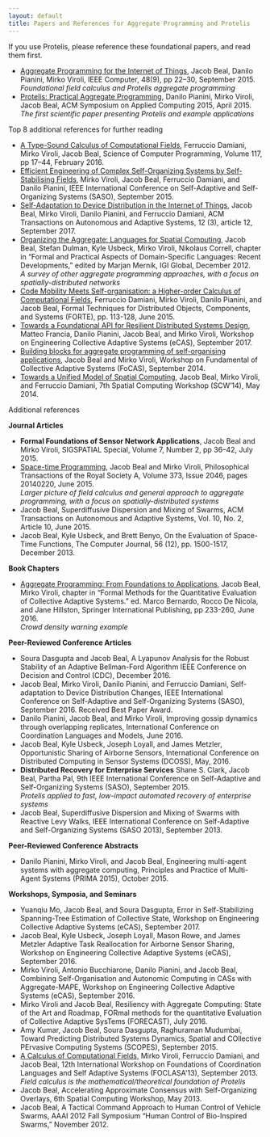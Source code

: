 ```yaml
---
layout: default
title: Papers and References for Aggregate Programming and Protelis
---
```

If you use Protelis, please reference these foundational papers, and read them first.

<ul>
        <li>
          <a
            href="http://openmap.bbn.com/~jbeal/Publications/Computer-AggregateProgramming-Preprint-2015.pdf">Aggregate
            Programming for the Internet of Things</a>,
          Jacob Beal, Danilo Pianini, Mirko Viroli, IEEE Computer, 48(9), pp 22–30, September 2015.
          <br>
          <em>Foundational field calculus and Protelis aggregate programming</em>
        </li>
        <li>
          <a
            href="http://jakebeal.com/Publications/SAC2015-Protelis.pdf">Protelis:
            Practical Aggregate Programming</a>,
          Danilo Pianini, Mirko Viroli, Jacob Beal, ACM Symposium on
          Applied Computing 2015, April 2015.
          <br>
          <em>The first scientific paper presenting Protelis and example
            applications</em>
        </li>
</ul>

Top 8 additional references for further reading

<ul>
        <li><a href="https://pdfs.semanticscholar.org/9593/201247700ddb402ce25072e8736c46750631.pdf">A Type-Sound Calculus of Computational Fields</a>, 
Ferruccio Damiani, Mirko Viroli, Jacob Beal, Science of Computer Programming, Volume 117, pp 17–44, February 2016.
        </li>
        <li><a href="https://pdfs.semanticscholar.org/ec05/b8d4d3b29c55e492eee22f8bf96f692d2b4b.pdf">Efficient Engineering of Complex Self-Organizing Systems by Self-Stabilising Fields</a>, Mirko Viroli, Jacob Beal, Ferruccio Damiani, and Danilo Pianini, IEEE International Conference on Self-Adaptive and Self-Organizing Systems (SASO), September 2015.
        </li>
        <li><a href="https://aperto.unito.it/retrieve/handle/2318/1649733/364205/ACM-TAAS-Beal-et-al-2017-OPEN.pdf">Self-Adaptation to Device Distribution in the Internet of Things</a>, Jacob Beal, Mirko Viroli, Danilo Pianini, and Ferruccio Damiani, ACM Transactions on Autonomous and Adaptive Systems, 12 (3), article 12, September 2017.
        </li>
        <li><a href="https://arxiv.org/pdf/1202.5509">Organizing the Aggregate: Languages for Spatial Computing</a>, Jacob Beal, Stefan Dulman, Kyle Usbeck, Mirko Viroli, Nikolaus Correll, chapter in “Formal and Practical Aspects of Domain-Specific Languages: Recent Developments,” edited by Marjan Mernik, IGI Global, December 2012.
          <br>
          <em>A survey of other aggregate programming approaches, with a
            focus on spatially-distributed networks</em>                
        </li>
        <li><a href="http://jakebeal.com/Publications/FORTE15-HigherOrderFieldCalculus.pdf">Code Mobility Meets Self-organisation: a Higher-order Calculus of Computational Fields</a>, Ferruccio Damiani, Mirko Viroli, Danilo Pianini, and Jacob Beal, Formal Techniques for Distributed Objects, Components, and Systems (FORTE), pp. 113-128, June 2015.
        </li>
        <li><a href="http://web.mit.edu/jakebeal/www/Publications/eCAS17-protelis-lang-library.pdf">Towards a Foundational API for Resilient Distributed Systems Design</a>, Matteo Francia, Danilo Pianini, Jacob Beal, and Mirko Viroli, Workshop on Engineering Collective Adaptive Systems (eCAS), September 2017.
        </li>
        <li><a href="https://pdfs.semanticscholar.org/2ae0/2b81914f9637d39b9ecd5cefc9f068c3103f.pdf">Building blocks for aggregate programming of self-organising applications</a>, Jacob Beal and Mirko Viroli, Workshop on Fundamental of Collective Adaptive Systems (FoCAS), September 2014.
        </li>
        <li><a href="http://www.spatial-computing.org/_media/scw14/scw2014_p5.pdf">Towards a Unified Model of Spatial Computing</a>, Jacob Beal, Mirko Viroli, and Ferruccio Damiani, 7th Spatial Computing Workshop (SCW’14), May 2014.
        </li>
</ul>

Additional references

<strong>Journal Articles</strong>

<ul>
        <li>
        <strong>Formal Foundations of Sensor Network Applications</strong>, Jacob Beal and Mirko Viroli, SIGSPATIAL Special, Volume 7, Number 2, pp 36–42, July 2015.
        </li>
        <li>
          <a
            href="http://rsta.royalsocietypublishing.org/content/373/2046/20140220">Space-time
            Programming</a>, Jacob Beal and Mirko Viroli, Philosophical
          Transactions of the Royal Society A, Volume 373, Issue 2046,
          pages 20140220, June 2015.
          <br>
          <em>Larger picture of field calculus and general approach to
            aggregate programming, with a focus on spatially-distributed
            systems</em>
        </li>
        <li>Jacob Beal, Superdiffusive Dispersion and Mixing of Swarms, ACM Transactions on Autonomous and Adaptive Systems, Vol. 10, No. 2, Article 10, June 2015.
        </li>
        <li>Jacob Beal, Kyle Usbeck, and Brett Benyo, On the Evaluation of Space-Time Functions, The Computer Journal, 56 (12), pp. 1500-1517, December 2013.
        </li>
</ul>
    
<strong>Book Chapters</strong>

<ul>
        <li>
          <a href="http://web.mit.edu/jakebeal/www/Publications/QUANTICOL16-AggregateProgramming.pdf">Aggregate 
          Programming: From Foundations to Applications</a>,
          Jacob Beal, Mirko Viroli, chapter in “Formal Methods for the Quantitative Evaluation of Collective Adaptive Systems.” ed. Marco Bernardo, Rocco De Nicola, and Jane Hillston, Springer International Publishing, pp 233-260, June 2016.
          <br>
          <em>Crowd density warning example</em>
        </li>
</ul>

<strong>Peer-Reviewed Conference Articles</strong>

<ul>
        <li>Soura Dasgupta and Jacob Beal, A Lyapunov Analysis for the Robust Stability of an Adaptive Bellman-Ford Algorithm IEEE Conference on Decision and Control (CDC), December 2016.
        </li>
        <li>Jacob Beal, Mirko Viroli, Danilo Pianini, and Ferruccio Damiani, Self-adaptation to Device Distribution Changes, IEEE International Conference on Self-Adaptive and Self-Organizing Systems (SASO), September 2016. Received Best Paper Award.
        </li>
        <li>Danilo Pianini, Jacob Beal, and Mirko Viroli, Improving gossip dynamics through overlapping replicates, International Conference on Coordination Languages and Models, June 2016.
        </li>
        <li>Jacob Beal, Kyle Usbeck, Joseph Loyall, and James Metzler, Opportunistic Sharing of Airborne Sensors, International Conference on Distributed Computing in Sensor Systems (DCOSS), May, 2016.
        </li>
<li>
          <strong>Distributed Recovery for Enterprise Services</strong>
          Shane S. Clark, Jacob Beal, Partha Pal, 9th IEEE International Conference on Self-Adaptive and Self-Organizing Systems (SASO), September 2015.
          <br>
          <em>Protelis applied to fast, low-impact automated recovery of
            enterprise systems</em>
        </li>        
        <li>Jacob Beal, Superdiffusive Dispersion and Mixing of Swarms with Reactive Levy Walks, IEEE International Conference on Self-Adaptive and Self-Organizing Systems (SASO 2013), September 2013.
        </li>
</ul>

<strong>Peer-Reviewed Conference Abstracts</strong>

<ul>
        <li>Danilo Pianini, Mirko Viroli, and Jacob Beal, Engineering multi-agent systems with aggregate computing, Principles and Practice of Multi-Agent Systems (PRIMA 2015), October 2015. 
        </li>
</ul>

<strong>Workshops, Symposia, and Seminars</strong>

<ul>
        <li>Yuanqiu Mo, Jacob Beal, and Soura Dasgupta, Error in Self-Stabilizing Spanning-Tree Estimation of Collective State, Workshop on Engineering Collective Adaptive Systems (eCAS), September 2017.
        </li>
        <li>Jacob Beal, Kyle Usbeck, Joseph Loyall, Mason Rowe, and James Metzler Adaptive Task Reallocation for Airborne Sensor Sharing, Workshop on Engineering Collective Adaptive Systems (eCAS), September 2016.
        </li>
        <li>Mirko Viroli, Antonio Bucchiarone, Danilo Pianini, and Jacob Beal, Combining Self-Organisation and Autonomic Computing in CASs with Aggregate-MAPE, Workshop on Engineering Collective Adaptive Systems (eCAS), September 2016.
        </li>
        <li>Mirko Viroli and Jacob Beal, Resiliency with Aggregate Computing: State of the Art and Roadmap, FORmal methods for the quantitative Evaluation of Collective Adaptive SysTems (FORECAST), July 2016.
        </li>
        <li>Amy Kumar, Jacob Beal, Soura Dasgupta, Raghuraman Mudumbai, Toward Predicting Distributed Systems Dynamics, Spatial and COllective PErvasive Computing Systems (SCOPES), September 2015.
        </li>
        <li>
          <a
            href="http://jakebeal.com/Publications/FOCLASA13-FieldCalculus.pdf">A
            Calculus of Computational Fields</a>, Mirko Viroli,
          Ferruccio Damiani, and Jacob Beal, 12th International Workshop
          on Foundations of Coordination Languages and Self Adaptive
          Systems (FOCLASA'13), September 2013.
          <br>
          <em>Field calculus is the mathematical/theoretical foundation
            of Protelis</em>
        </li>        
        <li>Jacob Beal, Accelerating Approximate Consensus with Self-Organizing Overlays, 6th Spatial Computing Workshop, May 2013.
        </li>
        <li>Jacob Beal, A Tactical Command Approach to Human Control of Vehicle Swarms, AAAI 2012 Fall Symposium “Human Control of Bio-Inspired Swarms,” November 2012.
        </li>
</ul>
        

<!--        <li>
          <a
href="http://jakebeal.com/Publications/FORTE15-HigherOrderFieldCalculus.pdf">Code
            Mobility Meets Self-Organisation: a Higher-order Calculus of
            Computational Fields</a>, Ferruccio Damiani, Mirko Viroli,
          Danilo Pianini, and Jacob Beal, Formal Techniques for
          Distributed Objects, Components, and Systems, pp. 113-128,
          June 2015.
          <br>
          <em>Higher-order field calculus lets Protelis have first-class
            functions</em>
        </li> -->
